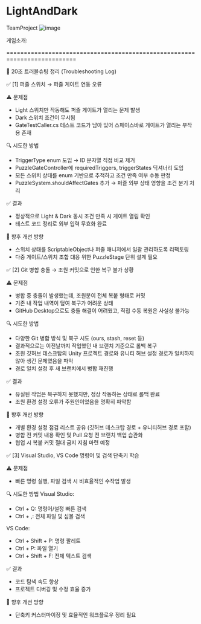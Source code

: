 # LightAndDark
TeamProject
![image](https://github.com/user-attachments/assets/6576edcf-eeef-400f-8516-2fa53988939e)


게임소개: 


==========================================================================

🧭 20조 트러블슈팅 정리 (Troubleshooting Log)

✅ [1] 퍼즐 스위치 → 퍼즐 게이트 연동 오류

⚠️ 문제점
- Light 스위치만 작동해도 퍼즐 게이트가 열리는 문제 발생
- Dark 스위치 조건이 무시됨
- GateTestCaller.cs 테스트 코드가 남아 있어 스페이스바로 게이트가 열리는 부작용 존재

🔍 시도한 방법
- TriggerType enum 도입 → ID 문자열 직접 비교 제거
- PuzzleGateController에 requiredTriggers, triggerStates 딕셔너리 도입
- 모든 스위치 상태를 enum 기반으로 추적하고 조건 만족 여부 수동 판정
- PuzzleSystem.shouldAffectGates 추가 → 퍼즐 외부 상태 영향을 조건 분기 처리

✅ 결과
- 정상적으로 Light & Dark 동시 조건 만족 시 게이트 열림 확인
- 테스트 코드 정리로 외부 입력 무효화 완료

🧩 향후 개선 방향
- 스위치 상태를 ScriptableObject나 퍼즐 매니저에서 일괄 관리하도록 리팩토링
- 다중 게이트/스위치 조합 대응 위한 PuzzleStage 단위 설계 필요


✅ [2] Git 병합 충돌 → 조원 커밋으로 인한 복구 불가 상황

⚠️ 문제점
- 병합 중 충돌이 발생했는데, 조원분이 전체 복붙 형태로 커밋
- 기존 내 작업 내역이 덮여 복구가 어려운 상태
- GitHub Desktop으로도 충돌 해결이 어려웠고, 직접 수동 복원은 사실상 불가능

🔍 시도한 방법
- 다양한 Git 병합 방식 및 복구 시도 (ours, stash, reset 등)
- 결과적으로는 이전날까지 작업했던 내 브랜치 기준으로 롤백 복구
- 조원 깃허브 데스크탑의 Unity 프로젝트 경로와 유니티 허브 설정 경로가 일치하지 않아 생긴 문제였음을 파악
- 경로 일치 설정 후 새 브랜치에서 병합 재진행

✅ 결과
- 유실된 작업은 복구하지 못했지만, 정상 작동하는 상태로 롤백 완료
- 조원 환경 설정 오류가 주원인이었음을 명확히 파악함

🧩 향후 개선 방향
- 개별 환경 설정 점검 리스트 공유 (깃허브 데스크탑 경로 + 유니티허브 경로 포함)
- 병합 전 커밋 내용 확인 및 Pull 요청 전 브랜치 백업 습관화
- 협업 시 복붙 커밋 절대 금지 지침 마련 예정


✅ [3] Visual Studio, VS Code 명령어 및 검색 단축키 학습

⚠️ 문제점
- 빠른 명령 실행, 파일 검색 시 비효율적인 수작업 발생

🔍 시도한 방법
Visual Studio:
- Ctrl + Q: 명령어/설정 빠른 검색
- Ctrl + ,: 전체 파일 및 심볼 검색

VS Code:
- Ctrl + Shift + P: 명령 팔레트
- Ctrl + P: 파일 열기
- Ctrl + Shift + F: 전체 텍스트 검색

✅ 결과
- 코드 탐색 속도 향상
- 프로젝트 디버깅 및 수정 효율 증가

🧩 향후 개선 방향
- 단축키 커스터마이징 및 효율적인 워크플로우 정리 필요
